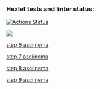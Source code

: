 ### Hexlet tests and linter status:
[![Actions Status](https://github.com/urozhha/python-project-49/workflows/hexlet-check/badge.svg)](https://github.com/urozhha/python-project-49/actions)

<a href="https://codeclimate.com/github/urozhha/python-project-49/maintainability"><img src="https://api.codeclimate.com/v1/badges/dcb971ed55c4afb7b2dd/maintainability" /></a>


<script id="asciicast-KzSRo4WLOlIzqm0gabNnjRIE6" src="https://asciinema.org/a/KzSRo4WLOlIzqm0gabNnjRIE6.js" async></script>



[step 6 asciinema](https://asciinema.org/a/OqoIfH2IqKUH4BxclmaOHoMQ4)

[step 7 asciinema](https://asciinema.org/a/tEx4C2pPcs2OPvsOCZRNfnljB)

[step 8 asciinema](https://asciinema.org/a/Qtlfs4LDB929856lMfRObAlx3)

[step 9 asciinema](https://asciinema.org/a/Hjo8PYvOgaBHh6EeejkADrhHC)

